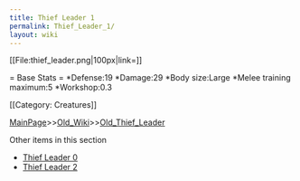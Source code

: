 ```yaml
---
title: Thief Leader 1
permalink: Thief_Leader_1/
layout: wiki
---
```

[[File:thief_leader.png|100px|link=]]

= Base Stats =
*Defense:19
*Damage:29
*Body size:Large
*Melee training maximum:5
*Workshop:0.3

[[Category: Creatures]]

[MainPage](/keeperrl_wiki/ "wikilink")>>[Old_Wiki](/keeperrl_wiki/Old_Wiki "wikilink")>>[Old_Thief_Leader](/keeperrl_wiki/Old_Thief_Leader "wikilink")

Other items in this section
-    [Thief Leader 0](/keeperrl_wiki/Thief_Leader_0 "wikilink")
-    [Thief Leader 2](/keeperrl_wiki/Thief_Leader_2 "wikilink")
